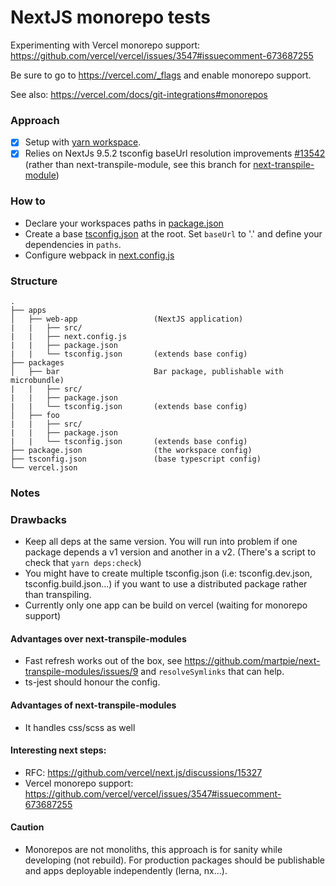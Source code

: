 # NextJS monorepo tests

Experimenting with Vercel monorepo support: https://github.com/vercel/vercel/issues/3547#issuecomment-673687255

Be sure to go to https://vercel.com/_flags and enable monorepo support.

See also: https://vercel.com/docs/git-integrations#monorepos


### Approach

- [x] Setup with [yarn workspace](./package.json).
- [x] Relies on NextJs 9.5.2 tsconfig baseUrl resolution improvements [#13542](https://github.com/vercel/next.js/pull/13542) 
      (rather than next-transpile-module, see this branch for [next-transpile-module](https://github.com/belgattitude/next-transpile-ts-workspace/tree/v1_with_transpile_modules))

### How to

- Declare your workspaces paths in [package.json](./package.json)
- Create a base [tsconfig.json](./tsconfig.json) at the root.
  Set `baseUrl` to '.' and define your dependencies in `paths`.
- Configure webpack in [next.config.js](./apps/web-app/next.config.js)

### Structure

```
.
├── apps
│   ├── web-app                 (NextJS application)
|   |   ├── src/
|   |   ├── next.config.js
|   |   ├── package.json
|   |   └── tsconfig.json       (extends base config)
├── packages
│   ├── bar                     Bar package, publishable with microbundle)
|   |   ├── src/
|   |   ├── package.json
|   |   └── tsconfig.json       (extends base config)
│   ├── foo 
|   |   ├── src/
|   |   ├── package.json
|   |   └── tsconfig.json       (extends base config)
├── package.json                (the workspace config)
├── tsconfig.json               (base typescript config)
└── vercel.json 
```

### Notes

### Drawbacks

- Keep all deps at the same version. You will run into problem if one package depends a v1 version and another in a v2.
  (There's a script to check that `yarn deps:check`)
- You might have to create multiple tsconfig.json (i.e: tsconfig.dev.json, tsconfig.build.json...) if you 
  want to use a distributed package rather than transpiling. 
- Currently only one app can be build on vercel (waiting for monorepo support)

#### Advantages over next-transpile-modules

- Fast refresh works out of the box, see https://github.com/martpie/next-transpile-modules/issues/9 and `resolveSymlinks` that
  can help. 
- ts-jest should honour the config.

#### Advantages of next-transpile-modules

- It handles css/scss as well

#### Interesting next steps:

- RFC: https://github.com/vercel/next.js/discussions/15327
- Vercel monorepo support: https://github.com/vercel/vercel/issues/3547#issuecomment-673687255

#### Caution

- Monorepos are not monoliths, this approach is for sanity while developing (not rebuild). 
  For production packages should be publishable and apps deployable independently (lerna, nx...).
  